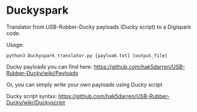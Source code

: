 # Duckyspark
Translator from USB-Rubber-Ducky payloads (Ducky script) to a Digispark code.


Usage:

    python3 Duckyspark_translator.py [payload.txt] [output_file] 

Ducky payloads you can find here:   https://github.com/hak5darren/USB-Rubber-Ducky/wiki/Payloads

Or, you can simply write your own payloads using Ducky script

Ducky script syntax:                https://github.com/hak5darren/USB-Rubber-Ducky/wiki/Duckyscript
